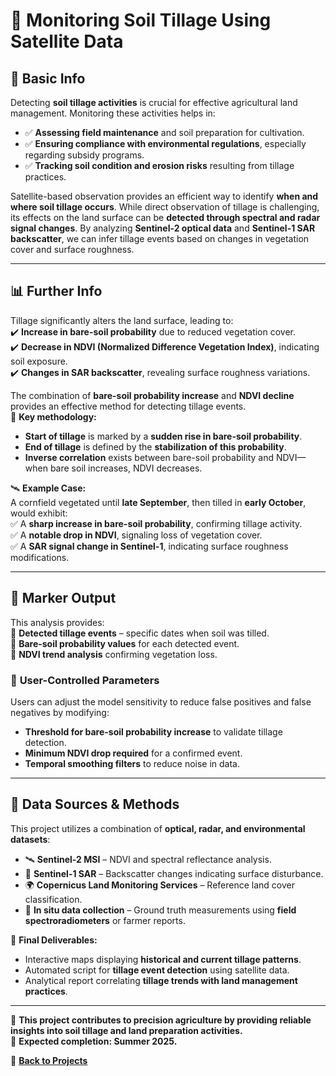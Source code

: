 # 🌾 **Monitoring Soil Tillage Using Satellite Data**  

## 📌 **Basic Info**  
Detecting **soil tillage activities** is crucial for effective agricultural land management. Monitoring these activities helps in:  
- ✅ **Assessing field maintenance** and soil preparation for cultivation.  
- ✅ **Ensuring compliance with environmental regulations**, especially regarding subsidy programs.  
- ✅ **Tracking soil condition and erosion risks** resulting from tillage practices.  

Satellite-based observation provides an efficient way to identify **when and where soil tillage occurs**. While direct observation of tillage is challenging, its effects on the land surface can be **detected through spectral and radar signal changes**. By analyzing **Sentinel-2 optical data** and **Sentinel-1 SAR backscatter**, we can infer tillage events based on changes in vegetation cover and surface roughness.  

---

## 📊 **Further Info**  
Tillage significantly alters the land surface, leading to:  
✔️ **Increase in bare-soil probability** due to reduced vegetation cover.  
✔️ **Decrease in NDVI (Normalized Difference Vegetation Index)**, indicating soil exposure.  
✔️ **Changes in SAR backscatter**, revealing surface roughness variations.  

The combination of **bare-soil probability increase** and **NDVI decline** provides an effective method for detecting tillage events.  
📌 **Key methodology:**  
- **Start of tillage** is marked by a **sudden rise in bare-soil probability**.  
- **End of tillage** is defined by the **stabilization of this probability**.  
- **Inverse correlation** exists between bare-soil probability and NDVI—when bare soil increases, NDVI decreases.  

🛰️ **Example Case:**  
A cornfield vegetated until **late September**, then tilled in **early October**, would exhibit:  
✅ A **sharp increase in bare-soil probability**, confirming tillage activity.  
✅ A **notable drop in NDVI**, signaling loss of vegetation cover.  
✅ A **SAR signal change in Sentinel-1**, indicating surface roughness modifications.  

---

## 📌 **Marker Output**  
This analysis provides:  
📍 **Detected tillage events** – specific dates when soil was tilled.  
📍 **Bare-soil probability values** for each detected event.  
📍 **NDVI trend analysis** confirming vegetation loss.  

### 🔧 **User-Controlled Parameters**  
Users can adjust the model sensitivity to reduce false positives and false negatives by modifying:  
- **Threshold for bare-soil probability increase** to validate tillage detection.  
- **Minimum NDVI drop required** for a confirmed event.  
- **Temporal smoothing filters** to reduce noise in data.  

---

## 📡 **Data Sources & Methods**  
This project utilizes a combination of **optical, radar, and environmental datasets**:  
- 🛰️ **Sentinel-2 MSI** – NDVI and spectral reflectance analysis.  
- 📡 **Sentinel-1 SAR** – Backscatter changes indicating surface disturbance.  
- 🌍 **Copernicus Land Monitoring Services** – Reference land cover classification.  
- 📏 **In situ data collection** – Ground truth measurements using **field spectroradiometers** or farmer reports.  

📌 **Final Deliverables:**  
- Interactive maps displaying **historical and current tillage patterns**.  
- Automated script for **tillage event detection** using satellite data.  
- Analytical report correlating **tillage trends with land management practices**.  

---

🚀 **This project contributes to precision agriculture by providing reliable insights into soil tillage and land preparation activities.**  
📅 **Expected completion: Summer 2025.**  


📌 **[Back to Projects](../projects.md)**  
